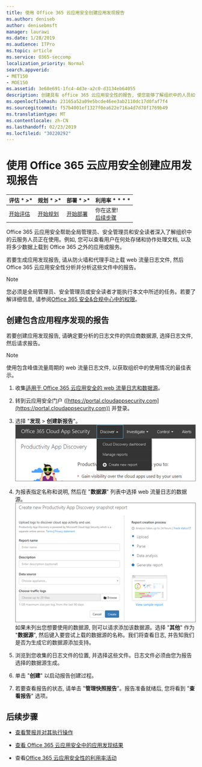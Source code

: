 ```yaml
---
title: 使用 Office 365 云应用安全创建应用发现报告
ms.author: deniseb
author: denisebmsft
manager: laurawi
ms.date: 1/28/2019
ms.audience: ITPro
ms.topic: article
ms.service: O365-seccomp
localization_priority: Normal
search.appverid:
- MET150
- MOE150
ms.assetid: 3e68e691-1fc4-4d3e-a2c0-d3134eb64055
description: 创建具有 office 365 云应用安全性的报告, 使您能够了解组织中的人员如何使用 office 365 和其他应用程序。
ms.openlocfilehash: 23165a52a09e5bcde46ee3ab2110dc17d0faf7f4
ms.sourcegitcommit: f57b4001ef1327f0ea622e716a4d7d78f1769b49
ms.translationtype: MT
ms.contentlocale: zh-CN
ms.lasthandoff: 02/23/2019
ms.locfileid: "30220292"
---
```

# <a name="create-app-discovery-reports-using-office-365-cloud-app-security"></a>使用 Office 365 云应用安全创建应用发现报告

|评估 * *\>**|规划 * *\>**|部署 * *\>**|利用率 * * * *|
|:-----|:-----|:-----|:-----|
|[开始评估](office-365-cas-overview.md) <br/> |[开始规划](get-ready-for-office-365-cas.md) <br/> |[开始部署](turn-on-office-365-cas.md) <br/> |你在这里!  <br/> [后续步骤](#next-steps) <br/> |
   
Office 365 云应用安全帮助全局管理员、安全管理员和安全读者深入了解组织中的云服务人员正在使用。例如, 您可以查看用户在何处存储和协作处理文档, 以及将多少数据上载到 Office 365 之外的应用或服务。
  
若要生成应用发现报告, 请从防火墙和代理手动上载 web 流量日志文件, 然后 Office 365 云应用安全性分析并分析这些文件中的报告。
  
> [!NOTE]
> 您必须是全局管理员、安全管理员或安全读者才能执行本文中所述的任务。若要了解详细信息, 请参阅[Office 365 安全&amp;合规中心中的权限](permissions-in-the-security-and-compliance-center.md)。 
  
## <a name="create-a-report-with-app-discovery"></a>创建包含应用程序发现的报告

若要创建应用发现报告, 请确定要分析的日志文件的供应商数据源, 选择日志文件, 然后请求报告。
  
> [!NOTE]
> 使用包含峰值流量周期的 web 流量日志文件, 以获取组织中的使用情况的最佳表示。 
  
1. 收集[适用于 Office 365 云应用安全的 web 流量日志和数据源](web-traffic-logs-and-data-sources-for-ocas.md)。
    
2. 转到云应用安全门户 ([https://portal.cloudappsecurity.com](https://portal.cloudappsecurity.com)) 并登录。 
       
3. 选择 "**发现** \> **创建新报告**"。 <br>![在 Office 365 CAS 门户中, 选择 "发现"](media/73b5299f-94b5-49dd-a00f-154d188eb2c5.png)<br>
  
4. 为报表指定名称和说明, 然后在 "**数据源**" 列表中选择 web 流量日志的数据源。 <br>![在 O365 CAS 中, 选择\> "发现创建新报告"](media/22e660f0-5eb2-49fa-9fea-f88a5809a07b.png)<br>如果未列出您想要使用的数据源, 则可以请求添加该数据源。选择 "**其他**" 作为 "**数据源**", 然后键入要尝试上载的数据源的名称。我们将查看日志, 并告知我们是否为生成它的数据源添加支持。 
  
5. 浏览到您收集的日志文件的位置, 并选择这些文件。日志文件必须由您为报告选择的数据源生成。
    
6. 单击 "**创建**" 以启动报告创建过程。 
    
7. 若要查看报告的状态, 请单击 "**管理快照报告**"。报告准备就绪后, 您将看到 "**查看报告**" 选项。 
    
## <a name="next-steps"></a>后续步骤

- [查看警报并对其执行操作](review-office-365-cas-alerts.md)
    
- [查看 Office 365 云应用安全中的应用发现结果](review-app-discovery-findings-in-ocas.md)
    
- 查看[Office 365 云应用安全性的利用率活动](utilization-activities-for-ocas.md)
    

